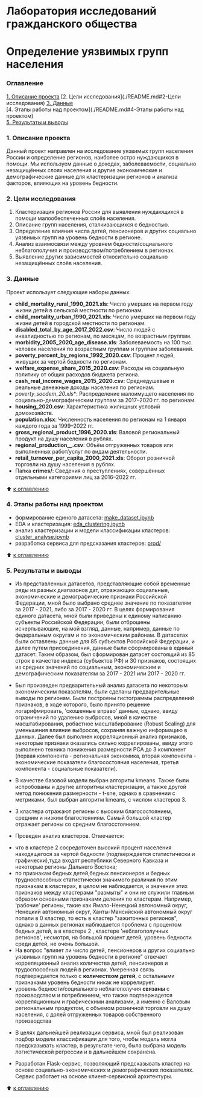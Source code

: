 
# Лаборатория исследований гражданского общества

# Определение уязвимых групп населения

### Оглавление

[1. Описание проекта](./README.md#1-Описание-проекта) 
[2. Цели исследования](./README.md#2-Цели исследования) 
[3. Данные](./README.md#3-Данные)  
[4. Этапы работы над проектом](./README.md#4-Этапы работы над проектом)    
[5. Результаты и выводы](./README.md#5-Результаты-и-выводы)    


### 1. Описание проекта

Данный проект направлен на исследование уязвимых групп населения России и определение регионов, наиболее остро нуждающихся в помощи. Мы используем данные о доходах, заболеваемости, социально незащищённых слоях населения и другие экономические и демографические данные для кластеризации регионов и анализа факторов, влияющих на уровень бедности.

### 2. Цели исследования

1. Кластеризация регионов России для выявления нуждающихся в помощи малообеспеченных слоёв населения.
2. Описание групп населения, сталкивающихся с бедностью.
3. Определение влияния числа детей, пенсионеров и других социально уязвимых групп на уровень бедности в регионе.
4. Анализ взаимосвязи между уровнем бедности/социального неблагополучия и производством/потреблением в регионах.
5. Выявление других зависимостей относительно социально незащищённых слоёв населения.

### 3. Данные

Проект использует следующие наборы данных:

- **child_mortality_rural_1990_2021.xls**: Число умерших на первом году жизни детей в сельской местности по регионам.
- **child_mortality_urban_1990_2021.xls**: Число умерших на первом году жизни детей в городской местности по регионам.
- **disabled_total_by_age_2017_2022.csv**: Число людей с инвалидностью по регионам, по месяцам, по возрастным группам.
- **morbidity_2005_2020_age_disease.xls**: Заболеваемость на 100 тыс. человек населения по возрастным группам и группам заболеваний.
- **poverty_percent_by_regions_1992_2020.csv**: Процент людей, живущих за чертой бедности по регионам.
- **welfare_expense_share_2015_2020.csv**: Расходы на социальную политику от общих расходов бюджета региона.
- **cash_real_income_wages_2015_2020.csv**: Среднедушевые и реальные денежные доходы населения по регионам.
- **poverty_socdem_20*.xls**: Распределение малоимущего населения по социально-демографическим группам за 2017–2020 гг. по регионам.
- **housing_2020.csv**: Характеристика жилищных условий домохозяйств.
- **population.xlsx**: Численность населения по регионам на 1 января каждого года за 1999–2022 гг.
- **gross_regional_product_1996_2020.xls**: Валовой региональный продукт на душу населения в рублях.
- **regional_production_*_*.csv**: Объём отгруженных товаров или выполненных работ/услуг по видам деятельности.
- **retail_turnover_per_capita_2000_2021.xls**: Оборот розничной торговли на душу населения в рублях.
- Папка **crimes/**: Сведения о преступлениях, совершённых отдельными категориями лиц за 2016–2022 гг.


:arrow_up: [к оглавлению](./README.md#Оглавление)


### 4. Этапы работы над проектом

- формирование единого датасета: [make_dataset.ipynb](./make_dataset.ipynb)
- EDA и кластеризация: [eda_clustering.ipynb](./eda_clustering.ipynb)
- анализ кластеризации и модели классификации кластеров: [cluster_analyse.ipynb](./cluster_analyse.ipynb)
- разработка сервиса для предсказания кластеров: [prod/](./)


:arrow_up: [к оглавлению](./README.md#Оглавление)


### 5. Результаты и выводы

* Из представленных датасетов, представляющие собой временные ряды из разных диапазонов дат, отражающих социальные, экономические и демографические признаки Российской Федерации, мной было выбрано среднее значение по показателям за 2017 - 2021, либо за 2017 - 2020 гг. В целях формирования единого датасета, мной были приведены к единому написанию субъекты Российской Федерации, были отброшены исчерпывающие, на мой взгляд, данные, например, данные по федеральным округам и по экономическим районам. В датасетах были оставлены данные для 85 субъектов Российской Федерации, и далее путем присоединения, данные были сформированы в единый датасет. Таким образом, был сформирован датасет состоящий из 85 строк в качестве индекса (субъектов РФ) и 30 признаков, состоящих из средних значений по социальным, экономическим и демографическим показателям за 2017 - 2021 или 2017 - 2020 гг.  

* Был произведен предварительный анализ датасета по некоторым экономическим показателям, были сделаны предварительные выводы по регионам. Были построены гистограммы распределений признаков, в ходе которого, было принято решение логарифмировать, 'скошенные вправо' данные, однако, ввиду ограничений по удалению выбросов, мной в качестве масштабирования, 
робастное масштабирование (Robust Scaling) для уменьшения влияние выбросов, сохраняя важную информацию в данных.
Далее был выполнен корреляционный анализ признаков, некоторые признаки оказались сильно коррелированы, ввиду этого выполнено техника понижения размерности PCA до 3 компонент (первая компонента - региональная экономика, вторая компонента - экономические показатели благосостояния населения, третья компонента - социальные показатели).

* В качестве базовой модели выбран алгоритм kmeans. Также были испробованы и другие алгоритмы кластеризации, а также другой метод понижения размерности - t-sne, однако в сравнении с метриками, был выбран алгоритм kmeans, с числом кластеров 3.

* 3 кластера отражают регионы с высоким благосостоянием, средним и низким благостояниям. Самый большой кластер отражает регионы со средним благосстоянием.

* Проведен анализ кластеров. Отмечается:
- что в кластере 2 сосредоточен высокий процент населения находящегося за чертой бедности (подтверждается статистически и графически),туда входят республики Северного Кавказа и некоторые регионы Дальнего Востока;
- по признакам бедных детей,бедных пенсионеров и бедных трудноспособных статистически значимого различия по этим признакам в кластерах, в целом не наблюдается, и значения этих признаков между кластерами "размыты" и они не служили главным образом основными признаками деления по кластерам. Например, 'рабочие' регионы, такие как Ямало-Ненецкий автономный округ, Ненецкий автономный округ, Ханты-Мансийский автономный округ попали в 0 кластер, то есть в кластер "зажиточных регионов", однако в данных регионах наблюдается проблема с процентом бедных детей, а в кластере 2 , кластере 'неблагополучных регионов', несмотря, на большой процент детей, уровень бедности среди детей, не очень большой.
- На вопрос "влияет ли число детей, пенсионеров и других социально уязвимых групп на уровень бедности в регионе" отвечает корреляционный анализ количества детей, пенсионеров и трудоспособных людей в регионах. Умеренная связь подтверждается только с **количеством детей**, с остальными признаками уровень бедности никак не коррелирует. 
- уровень бедности/социального неблагополучия **связаны** с производством и потреблением, что также подтвержадется корреляционным и графическими анализами, а именно с Валовым региональным продуктом, с объемом розничной торговли на душу населения, с долей отгруженных товаров собственного производства 
 
* В целях дальнейшей реализации сервиса, мной был реализован подбор модели классификации для того, чтобы модель могла предсказывать кластер, в результате чего, была выбрана модель логистической регрессии и в дальнейшем сохранена.

* Разработан Flask-сервис, позволяющий предсказывать кластер на основе социально-экономических и демографических показателях. Сервис работает на основе клиент-сервисной архитектуры. 

:arrow_up: [к оглавлению](./README.md#Оглавление)
